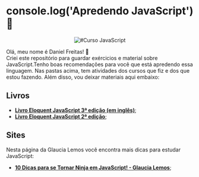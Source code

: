 # console.log('Apredendo JavaScript') :rocket: 

<p align="center">
   <img alt="#Curso JavaScript" src="https://camo.githubusercontent.com/5e4e512a9fba4d33300fa431e2c5fb07d476d5f15194bc75dfbf3da545f73e43/68747470733a2f2f63646e2e69636f6e73636f75742e636f6d2f69636f6e2f667265652f706e672d3235362f6a6176617363726970742d323735323134382d323238343936352e706e67" /> 
</p>
 
Olá, meu nome é Daniel Freitas! :wave:  
Criei este repositório para guardar exércicios e material sobre JavaScript.Tenho boas recomendações para você que está apredendo essa linguagem. Nas pastas acima, tem atividades dos cursos que fiz e dos que estou fazendo. Além disso, vou deixar materiais aqui embaixo: 

## Livros
* **[Livro Eloquent JavaScript 3ª edição (em inglês)](https://eloquentjavascript.net/)**;
* **[Livro Eloquent JavaScript 2ª edição](https://github.com/braziljs/eloquente-javascript)**;

## Sites
Nesta página da Glaucia Lemos você encontra mais dicas para estudar JavaScript: 
* **[10 Dicas para se Tornar Ninja em JavaScript! - Glaucia Lemos](https://dev.to/azure/10-dicas-para-se-tornar-ninja-em-javascript-1775)**;





